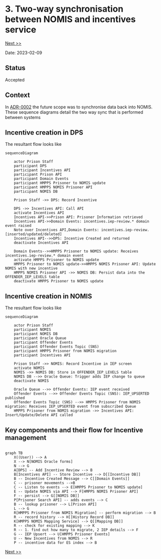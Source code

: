 # 3. Two-way synchronisation between NOMIS and incentives service

[Next >>](9999-end.md)


Date: 2023-02-09

## Status

Accepted

## Context

In [ADR-0002](0002-incentive-api-architecture.md) the future scope was to synchronise data back into NOMIS. These sequence diagrams
detail the two way sync that is performed between systems


## Incentive creation in DPS
The resultant flow looks like

```mermaid
sequenceDiagram

    actor Prison Staff
    participant DPS
    participant Incentives API
    participant Prison API
    participant Domain Events
    participant HMPPS Prisoner to NOMIS update
    participant HMPPS NOMIS Prisoner API
    participant NOMIS DB

    Prison Staff ->> DPS: Record Incentive
    
    DPS ->> Incentives API: Call API
    activate Incentives API
    Incentives API->>Prison API: Prisoner Information retrieved
    Incentives API->>Domain Events: incentives.iep-review.* domain event raised
    Note over Incentives API,Domain Events: incentives.iep-review.[inserted/updated/deleted]
    Incentives API-->>DPS: Incentive Created and returned
    deactivate Incentives API
    
    Domain Events-->>HMPPS Prisoner to NOMIS update: Receives incentives.iep-review.* domain event
    activate HMPPS Prisoner to NOMIS update
    HMPPS Prisoner to NOMIS update->>HMPPS NOMIS Prisoner API: Update NOMIS with new incentive
    HMPPS NOMIS Prisoner API ->> NOMIS DB: Persist data into the OFFENDER_IEP_LEVELS table
    deactivate HMPPS Prisoner to NOMIS update
```

## Incentive creation in NOMIS
The resultant flow looks like

```mermaid
sequenceDiagram

    actor Prison Staff
    participant NOMIS
    participant NOMIS DB
    participant Oracle Queue
    participant Offender Events
    participant Offender Events Topic (SNS)
    participant HMPPS Prisoner from NOMIS migration
    participant Incentives API

    Prison Staff ->> NOMIS: Record Incentive in IEP screen
    activate NOMIS    
    NOMIS ->> NOMIS DB: Store in OFFENDER_IEP_LEVELS table
    NOMIS DB -->> Oracle Queue: Trigger adds IEP change to queue
    deactivate NOMIS  
    
    Oracle Queue -->> Offender Events: IEP event received 
    Offender Events -->> Offender Events Topic (SNS): IEP_UPSERTED published
    Offender Events Topic (SNS) -->> HMPPS Prisoner from NOMIS migration: Receives IEP_UPSERTED event from subscribed Queue
    HMPPS Prisoner from NOMIS migration ->> Incentives API: Insert/Update/Delete API called
```

## Key components and their flow for Incentive management
```mermaid
    
graph TB
    X((User)) --> A
    X --> N[NOMIS Oracle forms]
    N --> G
    A[DPS] -- Add Incentive Review --> B
    B[Incentives API] -- Store Incentive --> D[[Incentive DB]]
    B -- Incentive Created Message --> C[[Domain Events]]
    C -- prisoner movements -->B
    C -- Listen to events --> E[HMPPS Prisoner to NOMIS update]
    E -- Update NOMIS via API --> F[HMPPS NOMIS Prisoner API]
    F -- persist --> G[[NOMIS DB]]
    P[Prisoner Search API] -- adds events --> C
    B -- lookup prisoner --> L[Prison API]
    L --> G
    R[HMPPS Prisoner from NOMIS Migration] -- perform migration --> B
    R -- record history --> H[[History Record DB]]
    K[HMPPS NOMIS Mapping Service] --> Q[[Mapping DB]]
    R -- check for existing mapping --> K
    R -- 1. find out how many to migrate, 2 IEP details --> F
    G -- IEP Upsert --> U[HMPPS Prisoner Events]
    U -- New Incentives from NOMIS --> R
    P -- incentive data for ES index --> B
```


[Next >>](9999-end.md)
